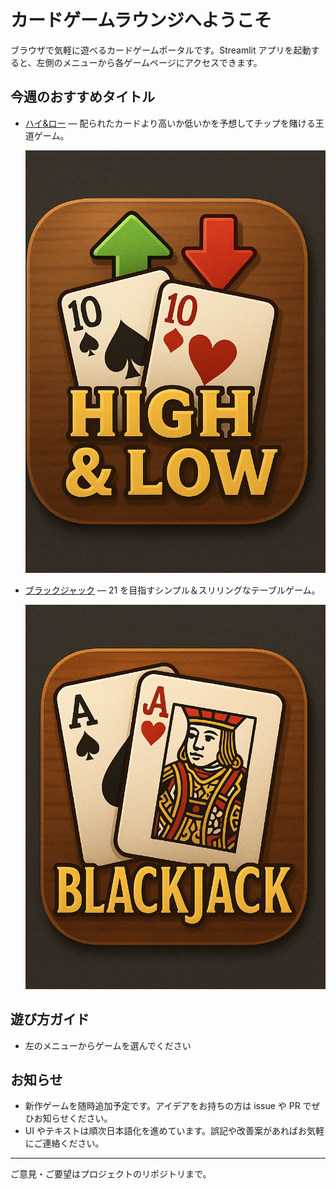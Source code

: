 ﻿# カードゲームラウンジへようこそ

ブラウザで気軽に遊べるカードゲームポータルです。Streamlit アプリを起動すると、左側のメニューから各ゲームページにアクセスできます。

## 今週のおすすめタイトル
- [ハイ&ロー](https://shimonomasakiynu-streamlit-practice-shim-cards-games-app-m5is2y.streamlit.app/High_and_Low) — 配られたカードより高いか低いかを予想してチップを賭ける王道ゲーム。

  ![ハイ&ローのゲーム画面](assets/High_and_Low_pic.png)

- [ブラックジャック](https://shimonomasakiynu-streamlit-practice-shim-cards-games-app-m5is2y.streamlit.app/Blackjack) — 21 を目指すシンプル＆スリリングなテーブルゲーム。

  ![ブラックジャックのゲーム画面](assets/Black_Jack_png.png)


## 遊び方ガイド
- 左のメニューからゲームを選んでください


## お知らせ
- 新作ゲームを随時追加予定です。アイデアをお持ちの方は issue や PR でぜひお知らせください。
- UI やテキストは順次日本語化を進めています。誤記や改善案があればお気軽にご連絡ください。

---
ご意見・ご要望はプロジェクトのリポジトリまで。

[link-highlow]: games/highlow.md "ハイ&ローの詳細ページを後で差し替えてください"
[link-blackjack]: games/blackjack.md "ブラックジャックの詳細ページを後で差し替えてください"
